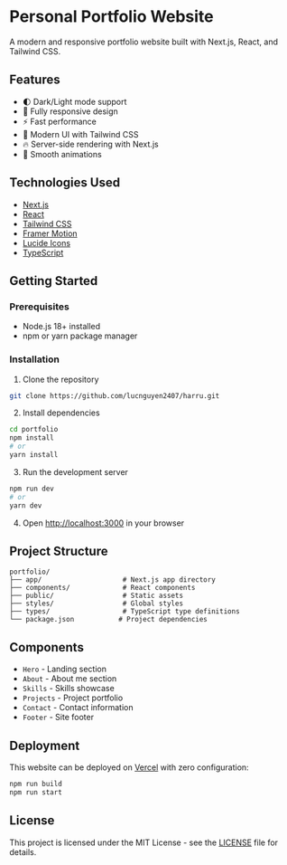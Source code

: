 # Personal Portfolio Website

A modern and responsive portfolio website built with Next.js, React, and Tailwind CSS.

## Features

- 🌓 Dark/Light mode support
- 📱 Fully responsive design
- ⚡ Fast performance
- 🎨 Modern UI with Tailwind CSS
- 🔥 Server-side rendering with Next.js
- 🚀 Smooth animations

## Technologies Used

- [Next.js](https://nextjs.org/)
- [React](https://reactjs.org/)
- [Tailwind CSS](https://tailwindcss.com/)
- [Framer Motion](https://www.framer.com/motion/)
- [Lucide Icons](https://lucide.dev/)
- [TypeScript](https://www.typescriptlang.org/)

## Getting Started

### Prerequisites

- Node.js 18+ installed
- npm or yarn package manager

### Installation

1. Clone the repository

```bash
git clone https://github.com/lucnguyen2407/harru.git
```

2. Install dependencies

```bash
cd portfolio
npm install
# or
yarn install
```

3. Run the development server

```bash
npm run dev
# or
yarn dev
```

4. Open [http://localhost:3000](http://localhost:3000) in your browser

## Project Structure

```
portfolio/
├── app/                    # Next.js app directory
├── components/             # React components
├── public/                 # Static assets
├── styles/                 # Global styles
├── types/                  # TypeScript type definitions
└── package.json           # Project dependencies
```

## Components

- `Hero` - Landing section
- `About` - About me section
- `Skills` - Skills showcase
- `Projects` - Project portfolio
- `Contact` - Contact information
- `Footer` - Site footer

## Deployment

This website can be deployed on [Vercel](https://vercel.com/) with zero configuration:

```bash
npm run build
npm run start
```

## License

This project is licensed under the MIT License - see the [LICENSE](LICENSE) file for details.
